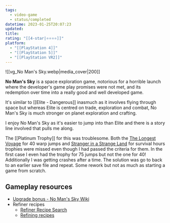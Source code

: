 ```yaml
---
tags:
  - video-game
  - status/completed
datetime: 2023-01-25T20:07:23
updated: 
title: 
rating: "[[4-star|⭐️⭐️⭐️⭐️]]"
platform:
  - "[[PlayStation 4]]"
  - "[[PlayStation 5]]"
  - "[[PlayStation VR2]]"
---
```

![[vg_No Man's Sky.webp|media_cover|200]]

**No Man's Sky** is a space exploration game, notorious for a horrible launch where the developer's game play promises were not met, and its redemption over time into a really good and well developed game. 

It's similar to [[Elite - Dangerous]] inasmuch as it involves flying through space but whereas Elite is centred on trade, exploration and combat, No Man's Sky is much stronger on planet exploration and crafting.

I enjoy No Man's Sky as it's easier to jump into than Elite and there is a story line involved that pulls me along. 

The [[Platinum Trophy]] for this was troublesome. Both the [The Longest Voyage](https://psnprofiles.com/trophy/5155-no-mans-sky/9-the-longest-voyage) for 40 warp jumps and [Stranger in a Strange Land](https://psnprofiles.com/trophy/5155-no-mans-sky/14-stranger-in-a-strange-land) for survival hours trophies were missed even though I had passed the criteria for them. In the first case I even had the trophy for 75 jumps but not the one for 40! Additionally I was getting crashes after a time. The solution was go to back to an earlier save file and repeat. Some rework but not as much as starting a game from scratch.

## Gameplay resources
- [Upgrade bonus - No Man's Sky Wiki](https://nomanssky.gamepedia.com/Upgrade_bonus)
- Refiner recipes
    - [Refiner Recipe Search](https://www.xainesworld.com/all-refiner-recipes-in-no-mans-sky-origins-3-02/)
    - [Refining recipes](https://www.xainesworld.com/all-refiner-recipes-in-no-mans-sky-origins-3-02/)